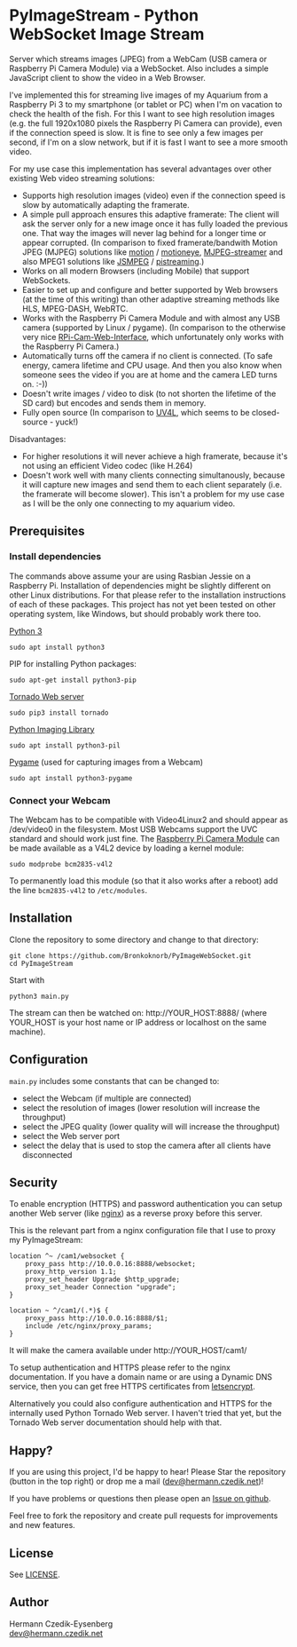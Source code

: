 PyImageStream - Python WebSocket Image Stream
=============================================

Server which streams images (JPEG) from a WebCam (USB camera or Raspberry Pi Camera Module) via a WebSocket. Also includes a simple JavaScript client to show the video in a Web Browser.

I've implemented this for streaming live images of my Aquarium from a Raspberry Pi 3 to my smartphone (or tablet or PC) when I'm on vacation to check the health of the fish. For this I want to see high resolution images (e.g. the full 1920x1080 pixels the Raspberry Pi Camera can provide), even if the connection speed is slow. It is fine to see only a few images per second, if I'm on a slow network, but if it is fast I want to see a more smooth video.

For my use case this implementation has several advantages over other existing Web video streaming solutions:
* Supports high resolution images (video) even if the connection speed is slow by automatically adapting the framerate.
* A simple pull approach ensures this adaptive framerate: The client will ask the server only for a new image once it has fully loaded the previous one. That way the images will never lag behind for a longer time or appear corrupted. (In comparison to fixed framerate/bandwith Motion JPEG (MJPEG) solutions like [motion](https://motion-project.github.io/) / [motioneye](https://github.com/ccrisan/motioneye/wiki), [MJPEG-streamer](https://sourceforge.net/projects/mjpg-streamer/) and also MPEG1 solutions like [JSMPEG](https://github.com/phoboslab/jsmpeg) / [pistreaming](https://github.com/waveform80/pistreaming).)
* Works on all modern Browsers (including Mobile) that support WebSockets.
* Easier to set up and configure and better supported by Web browsers (at the time of this writing) than other adaptive streaming methods like HLS, MPEG-DASH, WebRTC.
* Works with the Raspberry Pi Camera Module and with almost any USB camera (supported by Linux / pygame). (In comparison to the otherwise very nice [RPi-Cam-Web-Interface](http://elinux.org/RPi-Cam-Web-Interface), which unfortunately only works with the Raspberry Pi Camera.)
* Automatically turns off the camera if no client is connected. (To safe energy, camera lifetime and CPU usage. And then you also know when someone sees the video if you are at home and the camera LED turns on. :-))
* Doesn't write images / video to disk (to not shorten the lifetime of the SD card) but encodes and sends them in memory.
* Fully open source (In comparison to [UV4L](https://www.linux-projects.org/uv4l/), which seems to be closed-source - yuck!)

Disadvantages:

* For higher resolutions it will never achieve a high framerate, because it's not using an efficient Video codec (like H.264)
* Doesn't work well with many clients connecting simultanously, because it will capture new images and send them to each client separately (i.e. the framerate will become slower). This isn't a problem for my use case as I will be the only one connecting to my aquarium video.

Prerequisites
-------------

### Install dependencies

The commands above assume your are using Rasbian Jessie on a Raspberry Pi. Installation of dependencies might be slightly different on other Linux distributions. For that please refer to the installation instructions of each of these packages. This project has not yet been tested on other operating system, like Windows, but should probably work there too.

[Python 3](https://www.python.org/)

    sudo apt install python3
    
PIP for installing Python packages:

    sudo apt-get install python3-pip

[Tornado Web server](http://www.tornadoweb.org/)

    sudo pip3 install tornado

[Python Imaging Library](https://pypi.python.org/pypi/PIL)

    sudo apt install python3-pil

[Pygame](https://www.pygame.org/) (used for capturing images from a Webcam)

    sudo apt install python3-pygame

### Connect your Webcam

The Webcam has to be compatible with Video4Linux2 and should appear as /dev/video0 in the filesystem.
Most USB Webcams support the UVC standard and should work just fine.
The [Raspberry Pi Camera Module](https://www.raspberrypi.org/documentation/usage/camera/) can be made available as a V4L2 device by loading a kernel module:

    sudo modprobe bcm2835-v4l2
    
To permanently load this module (so that it also works after a reboot) add the line `bcm2835-v4l2` to `/etc/modules`.

Installation
------------

Clone the repository to some directory and change to that directory:

    git clone https://github.com/Bronkoknorb/PyImageWebSocket.git
    cd PyImageStream

Start with

    python3 main.py

The stream can then be watched on: http://YOUR_HOST:8888/ (where YOUR_HOST is your host name or IP address or localhost
on the same machine).

Configuration
-------------

`main.py` includes some constants that can be changed to:
 - select the Webcam (if multiple are connected)
 - select the resolution of images (lower resolution will increase the throughput)
 - select the JPEG quality (lower quality will will increase the throughput)
 - select the Web server port
 - select the delay that is used to stop the camera after all clients have disconnected

Security
--------

To enable encryption (HTTPS) and password authentication you can setup another Web server
(like [nginx](https://nginx.org/)) as a reverse proxy before this server.

This is the relevant part from a nginx configuration file that I use to proxy my PyImageStream:

    location ^~ /cam1/websocket {
        proxy_pass http://10.0.0.16:8888/websocket;
        proxy_http_version 1.1;
        proxy_set_header Upgrade $http_upgrade;
        proxy_set_header Connection "upgrade";
    }

    location ~ ^/cam1/(.*)$ {
        proxy_pass http://10.0.0.16:8888/$1;
        include /etc/nginx/proxy_params;
    }

It will make the camera available under http://YOUR_HOST/cam1/

To setup authentication and HTTPS please refer to the nginx documentation. If you have a domain name or are using a Dynamic DNS service, then you can get free HTTPS certificates from [letsencrypt](https://letsencrypt.org/).

Alternatively you could also configure authentication and HTTPS for the internally used Python Tornado Web server.
I haven't tried that yet, but the Tornado Web server documentation should help with that.

Happy?
------

If you are using this project, I'd be happy to hear! Please Star the repository (button in the top right) or drop me a
mail (dev@hermann.czedik.net)!

If you have problems or questions then please open an [Issue on github](https://github.com/Bronkoknorb/PyImageStream/issues).

Feel free to fork the repository and create pull requests for improvements and new features.

License
-------

See [LICENSE](LICENSE).

Author
------

Hermann Czedik-Eysenberg  
dev@hermann.czedik.net
